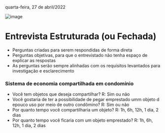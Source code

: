 quarta-feira, 27 de abril/2022

![image](https://user-images.githubusercontent.com/87860884/165644119-0652b837-0a88-4049-a885-b556c88c3895.png)

# Entrevista Estruturada (ou Fechada)
- Perguntas criadas para serem respondidas de forma direta
- Perguntas objetivas, para que o entrevistado não tenha espaço de explicar as respostas
- As perguntas serão sempre alinhadas com os requisitos levantados para investigação e esclarecimento

### Sistema de economia compartilhada em condomínio
- Você tem objetos que deseja compartilhar? R: Sim ou não
- Você gostaria de ter a possibilidade de pegar emprestado umm objeto d epouco uso por meio de outro condômino? R: Sim ou não
- Por quanto tempo você compartilharia um objeto? R: 1h, 6h, 12h, 1 dia, 2 dias
- Por quanto tempo você ficaria com um objeto emprestado? R: 1h, 6h, 12h, 1 dia, 2 dias
